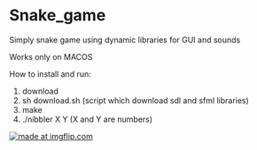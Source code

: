 # Snake_game
Simply snake game using dynamic libraries for GUI and sounds

Works only on MACOS

How to install and run:
1) download
2) sh download.sh (script which download sdl and sfml libraries)
3) make
4) ./nibbler X Y (X and Y are numbers) 

<a href="https://imgflip.com/gif/2pmurk"><img src="https://i.imgflip.com/2pmurk.gif" title="made at imgflip.com"/></a>
